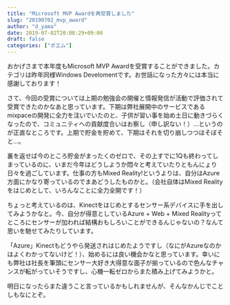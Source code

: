 ```yaml
---
title: "Microsoft MVP Awardを再受賞しました"
slug: "20190702_mvp_award"
author: "d_yama"
date: 2019-07-02T20:08:29+09:00
draft: false
categories: ["ポエム"]
---
```


おかげさまで本年度もMicrosoft MVP Awardを受賞することができました。カテゴリは昨年同様Windows Develomentです。お世話になった方々には本当に感謝しております！

さて、今回の受賞については上期の勉強会の開催と情報発信が活動で評価されて受賞できたのかなあと思っています。下期は弊社展開中のサービスであるmixpaceの開発に全力を注いでいたのと、子供が習い事を始め土日に動きづらくなったので、コミュニティへの貢献度合いはお察し（申し訳ない！）…というのが正直なところです。上期で貯金を貯めて、下期はそれを切り崩しつつほそぼそと…。

裏を返せば今のところ貯金がまったくのゼロで、その上すでに1Qも終わってしまっているのに、いまだ今年はどうしようか悶々と考えていたりともんにょり日々を過ごしています。仕事の方もMixed Reality!というよりは、自分はAzure方面にかなり寄っているのでまあどうしたものかと。（会社自体はMixed Realityをはじめとして、いろんなことに全力全開です！）

ちょっと考えているのは、Kinectをはじめとするセンサー系デバイスに手を出してみようかなと。今、自分が得意としているAzure + Web + Mixed Realityってところにセンサーが加われば結構おもしろいことができるんじゃないの？なんて思いを馳せてみたりしています。

「Azure」Kinectもどうやら発送されはじめたようですし（なにがAzureなのかはよくわかってないけど！）、始めるには良い機会かなと思っています。幸いにも弊社は社長を筆頭にセンサー大好き大得意な面子が揃っているので色んなチャンスが転がっていそうですし、心機一転ゼロからまた積み上げてみようかと。

明日になったらまた違うこと言っているかもしれませんが、そんなかんじでことしもなにとぞ。